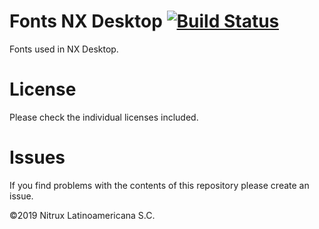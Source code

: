 # Fonts NX Desktop [![Build Status](https://travis-ci.org/Nitrux/fonts-nx-desktop.svg?branch=master)](https://travis-ci.org/Nitrux/fonts-nx-desktop)

Fonts used in NX Desktop.

# License
Please check the individual licenses included.

# Issues
If you find problems with the contents of this repository please create an issue.

©2019 Nitrux Latinoamericana S.C.
